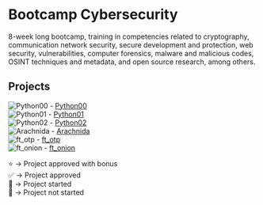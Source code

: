 # Bootcamp Cybersecurity
8-week long bootcamp, training in competencies related to cryptography, communication network security, secure development and protection, web security, vulnerabilities, computer forensics, malware and malicious codes, OSINT techniques and metadata, and open source research, among others.  
## Projects
![Python00](https://progress-bar.dev/100/?title=✅%20&color=303030&width=100) - [Python00](https://github.com/SrJupi/bootcampCyber-python00)  
![Python01](https://progress-bar.dev/100/?title=✅%20&color=303030&width=100) - [Python01](https://github.com/SrJupi/bootcampCyber-python01)  
![Python02](https://progress-bar.dev/100/?title=✅%20&color=303030&width=100) - [Python02](https://github.com/SrJupi/bootcampCyber-python02)  
![Arachnida](https://progress-bar.dev/50/?title=🔄%20&color=303030&width=100) - [Arachnida](https://github.com/SrJupi/bootcampCyber-arachnida)  
![ft_otp](https://progress-bar.dev/0/?title=🔄%20&color=303030&width=100) - [ft_otp](https://github.com/SrJupi/bootcampCyber-ft_otp)  
![ft_onion](https://progress-bar.dev/100/?title=🔄%20&color=303030&width=100) - [ft_onion](https://github.com/SrJupi/bootcampCyber-ft_onion)  


⭐ -> Project approved with bonus  
✅ -> Project approved  
🔄 -> Project started  
🚫 -> Project not started
